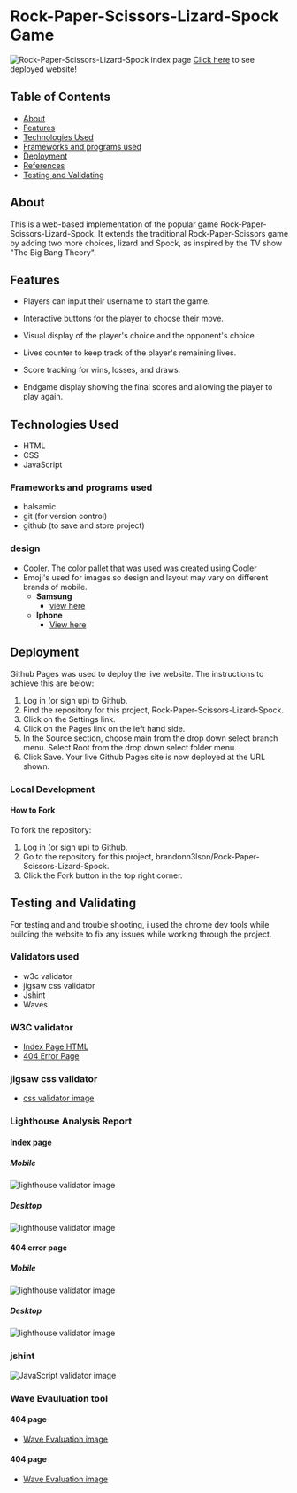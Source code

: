 # Rock-Paper-Scissors-Lizard-Spock Game

![Rock-Paper-Scissors-Lizard-Spock index page](assets/readme-images/responsive-image.png)
[Click here](https://brandonn3lson.github.io/Rock-Paper-Scissors-Lizard-Spock/) to see deployed website!

## Table of Contents

- [About](#about)
- [Features](#features)
- [Technologies Used](#technologies-used)
- [Frameworks and programs used](#Frameworks-and-programs-used)
- [Deployment](#deployment)
- [References](#references)
- [Testing and Validating](#Testing-and-Validating)

## About

This is a web-based implementation of the popular game Rock-Paper-Scissors-Lizard-Spock. It extends the traditional Rock-Paper-Scissors game by adding two more choices, lizard and Spock, as inspired by the TV show "The Big Bang Theory".

## Features

- Players can input their username to start the game.

- Interactive buttons for the player to choose their move.
- Visual display of the player's choice and the opponent's choice.
- Lives counter to keep track of the player's remaining lives.
- Score tracking for wins, losses, and draws.
- Endgame display showing the final scores and allowing the player to play again.

## Technologies Used

- HTML
- CSS
- JavaScript

### Frameworks and programs used

- balsamic
- git (for version control)
- github (to save and store project)

### design

- [Cooler](https://coolors.co/palettes/popular). The color pallet that was used was created using Cooler
- Emoji's used for images so design and layout may vary on different brands of mobile.
  - **Samsung**
    - [view here](assets/readme-images/samsung-emoji-design.jpg)
  - **Iphone**
    - [View here](assets/readme-images/iphone-emoji-design.jpg)

## Deployment

Github Pages was used to deploy the live website. The instructions to achieve this are below:

1. Log in (or sign up) to Github.
2. Find the repository for this project, Rock-Paper-Scissors-Lizard-Spock.
3. Click on the Settings link.
4. Click on the Pages link on the left hand side.
5. In the Source section, choose main from the drop down select branch menu. Select Root from the drop down select folder menu.
6. Click Save. Your live Github Pages site is now deployed at the URL shown.

### Local Development

#### How to Fork

To fork the repository:

1. Log in (or sign up) to Github.
2. Go to the repository for this project, brandonn3lson/Rock-Paper-Scissors-Lizard-Spock.
3. Click the Fork button in the top right corner.

## Testing and Validating

For testing and and trouble shooting, i used the chrome dev tools while building the website to fix any issues while working through the project.

### Validators used

- w3c validator
- jigsaw css validator
- Jshint
- Waves

### W3C validator

- [Index Page HTML](./assets/readme-images/index-page-w3c-validator.png)
- [404 Error Page](./assets/readme-images/404-page-w3c-validator.png)

### jigsaw css validator

- [css validator image](./assets/readme-images/css-validator.png)

### Lighthouse Analysis Report

#### **Index page**

##### Mobile

![lighthouse validator image](./assets/readme-images/lighthouse-mobile-index-page.png)

##### Desktop

![lighthouse validator image](./assets/readme-images/lighthouse-desktop-index-page.png)

#### **404 error page**

##### Mobile

![lighthouse validator image](./assets/readme-images/lighthouse-404-page-mobile.png)

##### Desktop

![lighthouse validator image](./assets/readme-images/lighthouse-404-page-desktop.png)

### jshint

![JavaScript validator image](./assets/readme-images/jshint-validate.png)

### Wave Evauluation tool

#### 404 page

- [Wave Evaluation image](./assets/readme-images/wave-validator-404-page.png)

#### 404 page

- [Wave Evaluation image](./assets/readme-images/wave-validator-index-page.png)
